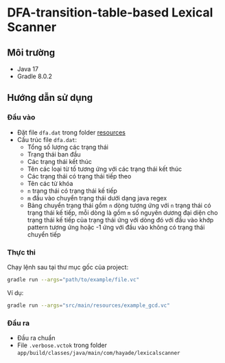 # DFA-transition-table-based Lexical Scanner

## Môi trường

- Java 17
- Gradle 8.0.2

## Hướng dẫn sử dụng

### Đầu vào

- Đặt file `dfa.dat` trong folder [resources](app/src/main/resources)
- Cấu trúc file `dfa.dat`:
  - Tổng số lượng các trạng thái
  - Trạng thái ban đầu
  - Các trạng thái kết thúc
  - Tên các loại từ tố tương ứng với các trạng thái kết thúc
  - Các trạng thái có trạng thái tiếp theo
  - Tên các từ khóa
  - `n` trạng thái có trạng thái kế tiếp
  - `m` đầu vào chuyển trạng thái dưới dạng java regex
  - Bảng chuyển trạng thái gồm `n` dòng tương ứng với `n` trạng thái có trạng thái kế tiếp, mỗi dòng là gồm `m` số nguyên dương đại diện cho trạng thái kế tiếp của trạng thái ứng với dòng đó với đầu vào khớp pattern tương ứng hoặc -1 ứng với đầu vào không có trạng thái chuyển tiếp

### Thực thi

Chạy lệnh sau tại thư mục gốc của project:

```bash
gradle run --args="path/to/example/file.vc"
```

Ví dụ:
```bash
gradle run --args="src/main/resources/example_gcd.vc"
```

### Đầu ra

- Đầu ra chuẩn
- File `.verbose.vctok` trong folder `app/build/classes/java/main/com/hayade/lexicalscanner`

